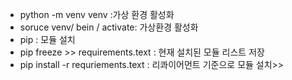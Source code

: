 - python -m venv venv :가상 환경 활성화
- soruce venv/ bein / activate: 가상환경 활성화 
- pip <module _name> : 모듈 설치
- pip freeze >> requirements.text : 현재 설치된 모듈 리스트 저장 
- pip install -r requriements.text : 리콰이어먼트 기준으로 모듈 설치>> 